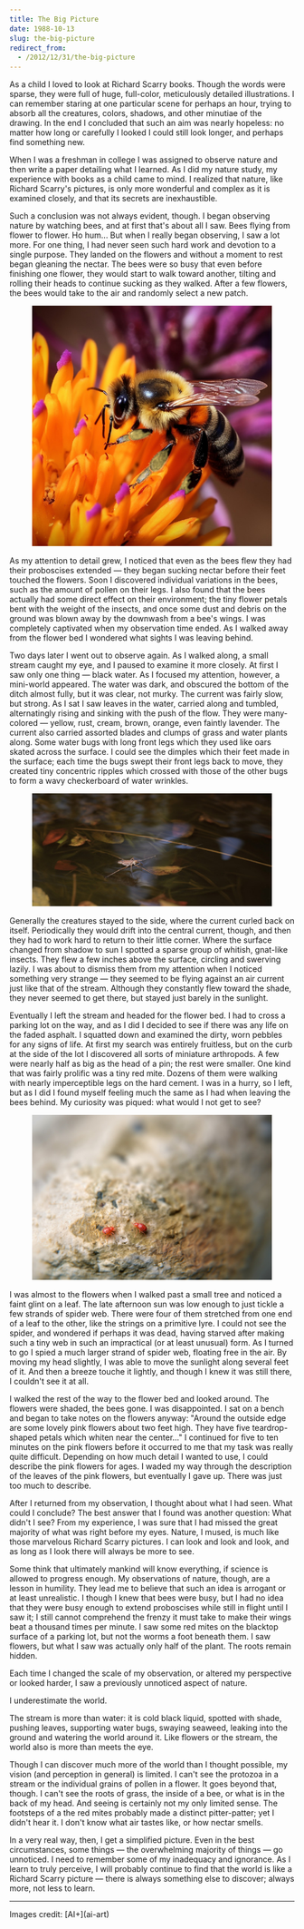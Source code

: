 ```yaml
---
title: The Big Picture
date: 1988-10-13
slug: the-big-picture
redirect_from:
  - /2012/12/31/the-big-picture
---
```


As a child I loved to look at Richard Scarry books. Though the words were sparse, they were full of huge, full-color, meticulously detailed illustrations. I can remember staring at one particular scene for perhaps an hour, trying to absorb all the creatures, colors, shadows, and other minutiae of the drawing. In the end I concluded that such an aim was nearly hopeless: no matter how long or carefully I looked I could still look longer, and perhaps find something new.

When I was a freshman in college I was assigned to observe nature and then write a paper detailing what I learned. As I did my nature study, my experience with books as a child came to mind. I realized that nature, like Richard Scarry's pictures, is only more wonderful and complex as it is examined closely, and that its secrets are inexhaustible.

Such a conclusion was not always evident, though. I began observing nature by watching bees, and at first that's about all I saw. Bees flying from flower to flower. Ho hum... But when I really began observing, I saw a lot more. For one thing, I had never seen such hard work and devotion to a single purpose. They landed on the flowers and without a moment to rest began gleaning the nectar. The bees were so busy that even before finishing one flower, they would start to walk toward another, tilting and rolling their heads to continue sucking as they walked. After a few flowers, the bees would take to the air and randomly select a new patch.

<figure><img src="assets/honeybee.jpg" /></figure>

As my attention to detail grew, I noticed that even as the bees flew they had their proboscises extended &mdash; they began sucking nectar before their feet touched the flowers. Soon I discovered individual variations in the bees, such as the amount of pollen on their legs. I also found that the bees actually had some direct effect on their environment; the tiny flower petals bent with the weight of the insects, and once some dust and debris on the ground was blown away by the downwash from a bee's wings. I was completely captivated when my observation time ended. As I walked away from the flower bed I wondered what sights I was leaving behind.

Two days later I went out to observe again. As I walked along, a small stream caught my eye, and I paused to examine it more closely. At first I saw only one thing &mdash; black water. As I focused my attention, however, a mini-world appeared. The water was dark, and obscured the bottom of the ditch almost fully, but it was clear, not murky. The current was fairly slow, but strong. As I sat I saw leaves in the water, carried along and tumbled, alternatingly rising and sinking with the push of the flow. They were many-colored &mdash; yellow, rust, cream, brown, orange, even faintly lavender. The current also carried assorted blades and clumps of grass and water plants along. Some water bugs with long front legs which they used like oars skated across the surface. I could see the dimples which their feet made in the surface; each time the bugs swept their front legs back to move, they created tiny concentric ripples which crossed with those of the other bugs to form a wavy checkerboard of water wrinkles.

<figure><img src="assets/gerridae.jpg" /></figure>

Generally the creatures stayed to the side, where the current curled back on itself. Periodically they would drift into the central current, though, and then they had to work hard to return to their little corner. Where the surface changed from shadow to sun I spotted a sparse group of whitish, gnat-like insects. They flew a few inches above the surface, circling and swerving lazily. I was about to dismiss them from my attention when I noticed something very strange &mdash; they seemed to be flying against an air current just like that of the stream. Although they constantly flew toward the shade, they never seemed to get there, but stayed just barely in the sunlight.

Eventually I left the stream and headed for the flower bed. I had to cross a parking lot on the way, and as I did I decided to see if there was any life on the faded asphalt. I squatted down and examined the dirty, worn pebbles for any signs of life. At first my search was entirely fruitless, but on the curb at the side of the lot I discovered all sorts of miniature arthropods. A few were nearly half as big as the head of a pin; the rest were smaller. One kind that was fairly prolific was a tiny red mite. Dozens of them were walking with nearly imperceptible legs on the hard cement. I was in a hurry, so I left, but as I did I found myself feeling much the same as I had when leaving the bees behind. My curiosity was piqued: what would I not get to see?

<figure><img alt="mites" src="assets/mites.jpg" /></figure>

I was almost to the flowers when I walked past a small tree and noticed a faint glint on a leaf. The late afternoon sun was low enough to just tickle a few strands of spider web. There were four of them stretched from one end of a leaf to the other, like the strings on a primitive lyre. I could not see the spider, and wondered if perhaps it was dead, having starved after making such a tiny web in such an impractical (or at least unusual) form. As I turned to go I spied a much larger strand of spider web, floating free in the air. By moving my head slightly, I was able to move the sunlight along several feet of it. And then a breeze touche it lightly, and though I knew it was still there, I couldn't see it at all.

I walked the rest of the way to the flower bed and looked around. The flowers were shaded, the bees gone. I was disappointed. I sat on a bench and began to take notes on the flowers anyway: "Around the outside edge are some lovely pink flowers about two feet high. They have five teardrop-shaped petals which whiten near the center..." I continued for five to ten minutes on the pink flowers before it occurred to me that my task was really quite difficult. Depending on how much detail I wanted to use, I could describe the pink flowers for ages. I waded my way through the description of the leaves of the pink flowers, but eventually I gave up. There was just too much to describe.

After I returned from my observation, I thought about what I had seen. What could I conclude? The best answer that I found was another question: What didn't I see? From my experience, I was sure that I had missed the great majority of what was right before my eyes. Nature, I mused, is much like those marvelous Richard Scarry pictures. I can look and look and look, and as long as I look there will always be more to see.

Some think that ultimately mankind will know everything, if science is allowed to progress enough. My observations of nature, though, are a lesson in humility. They lead me to believe that such an idea is arrogant or at least unrealistic. I though I knew that bees were busy, but I had no idea that they were busy enough to extend proboscises while still in flight until I saw it; I still cannot comprehend the frenzy it must take to make their wings beat a thousand times per minute. I saw some red mites on the blacktop surface of a parking lot, but not the worms a foot beneath them. I saw flowers, but what I saw was actually only half of the plant. The roots remain hidden.

Each time I changed the scale of my observation, or altered my perspective or looked harder, I saw a previously unnoticed aspect of nature.

I underestimate the world.

The stream is more than water: it is cold black liquid, spotted with shade, pushing leaves, supporting water bugs, swaying seaweed, leaking into the ground and watering the world around it. Like flowers or the stream, the world also is more than meets the eye.

Though I can discover much more of the world than I thought possible, my vision (and perception in general) is limited. I can't see the protozoa in a stream or the individual grains of pollen in a flower. It goes beyond that, though. I can't see the roots of grass, the inside of a bee, or what is in the back of my head. And seeing is certainly not my only limited sense. The footsteps of a the red mites probably made a distinct pitter-patter; yet I didn't hear it. I don't know what air tastes like, or how nectar smells.

In a very real way, then, I get a simplified picture. Even in the best circumstances, some things &mdash; the overwhelming majority of things &mdash; go unnoticed. I need to remember some of my inadequacy and ignorance. As I learn to truly perceive, I will probably continue to find that the world is like a Richard Scarry picture &mdash; there is always something else to discover; always more, not less to learn.

<hr>
Images credit: [AI+](ai-art)